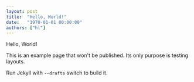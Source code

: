 ```yaml
---
layout: post
title:  "Hello, World!"
date:   "1970-01-01 00:00:00"
authors: ["hl"]
---
```


Hello, World! 

This is an example page that won't be published. Its only purpose is testing layouts. 

Run Jekyll with `--drafts` switch to build it.